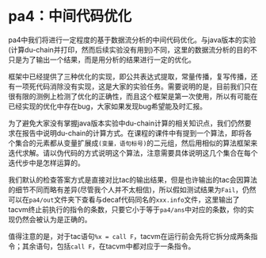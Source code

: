 # pa4：中间代码优化

pa4中我们将进行一定程度的基于数据流分析的中间代码优化。与java版本的实验(计算du-chain并打印，然而后续实验没有用到)不同，这里的数据流分析的目的不只是为了输出一个结果，而是用分析的结果进行一定的优化。

框架中已经提供了三种优化的实现，即公共表达式提取，常量传播，复写传播，还有一项死代码消除没有实现，这是大家的实验任务。需要说明的是，目前我们只在很有限的测例上检测了优化的正确性，而且这个框架是第一次使用，所以有可能在已经实现的优化中存在bug，大家如果发现bug希望能及时汇报。

为了避免大家没有掌握java版本实验中du-chain计算的相关知识点，我们仍然要求在报告中说明du-chain的计算方式。在课程的课件中有提到一个算法，即将各个集合的元素都从变量扩展成`(变量，语句标号)`的二元组，然后用相似的算法框架来迭代求解。请以伪代码的方式说明这个算法，注意需要具体说明这几个集合在每个迭代步中是怎样运算的。

我们默认的检查答案方式是直接对比tac的输出结果，但是也许输出的tac会因算法的细节不同而略有差异(尽管我个人并不太相信)，所以假如测试结果为`Fail`，仍然可以在`pa4/out`文件夹下查看与decaf代码同名的`xxx.info`文件，这里输出了tacvm终止前执行的指令的条数，只要它小于等于`pa4/ans`中对应的条数，你的实现仍然会被认为是正确的。

值得注意的是，对于tac语句`%x = call F`，tacvm在运行前会先将它拆分成两条指令；其余语句，包括`call F`，在tacvm中都对应于一条指令。

